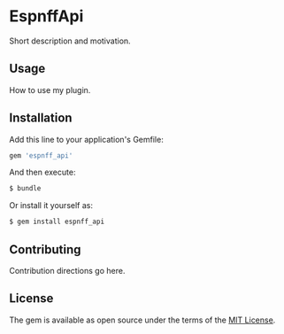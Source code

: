 # EspnffApi
Short description and motivation.

## Usage
How to use my plugin.

## Installation
Add this line to your application's Gemfile:

```ruby
gem 'espnff_api'
```

And then execute:
```bash
$ bundle
```

Or install it yourself as:
```bash
$ gem install espnff_api
```

## Contributing
Contribution directions go here.

## License
The gem is available as open source under the terms of the [MIT License](https://opensource.org/licenses/MIT).

